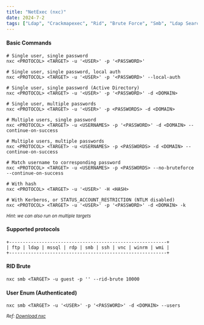 ```yaml
---
title: "NetExec (nxc)"
date: 2024-7-2
tags: ["Ldap", "Crackmapexec", "Rid", "Brute Force", "Smb", "Ldap Search", "Enumeration", "Domain Controller", "Nxc", "Active Directory", "Windows", "Winrm"]
---
```


#### Basic Commands

```console
# Single user, single password
nxc <PROTOCOL> <TARGET> -u '<USER>' -p '<PASSWORD>'
```

```console
# Single user, single password, local auth
nxc <PROTOCOL> <TARGET> -u '<USER>' -p '<PASSWORD>' --local-auth
```

```console
# Single user, single password (Active Directory)
nxc <PROTOCOL> <TARGET> -u '<USER>' -p '<PASSWORD>' -d <DOMAIN>
```

```console
# Single user, multiple passwords
nxc <PROTOCOL> <TARGET> -u '<USER>' -p <PASSWORDS> -d <DOMAIN>
```

```console
# Multiple users, single password
nxc <PROTOCOL> <TARGET> -u <USERNAMES> -p '<PASSWORD>' -d <DOMAIN> --continue-on-success
```

```console
# Multiple users, multiple passwords
nxc <PROTOCOL> <TARGET> -u <USERNAMES> -p <PASSWORDS> -d <DOMAIN> --continue-on-success
```

```console
# Match username to corresponding password
nxc <PROTOCOL> <TARGET> -u <USERNAMES> -p <PASSWORDS> --no-bruteforce --continue-on-success
```

```console
# With hash
nxc <PROTOCOL> <TARGET> -u '<USER>' -H <HASH>
```

```console
# With Kerberos, or STATUS_ACCOUNT_RESTRICTION (NTLM disabled)
nxc <PROTOCOL> <TARGET> -u '<USER>' -p '<PASSWORD>' -d <DOMAIN> -k
```

<small>*Hint: we can also run on multiple targets*</small>

#### Supported protocols

```
+----------------------------------------------------------+
| ftp | ldap | mssql | rdp | smb | ssh | vnc | winrm | wmi |
+----------------------------------------------------------+
```

#### RID Brute

```console
nxc smb <TARGET> -u guest -p '' --rid-brute 10000
```

#### User Enum (Authenticated)

```console
nxc smb <TARGET> -u '<USER>' -p '<PASSWORD>' -d <DOMAIN> --users
```

<small>*Ref: [Download nxc](https://github.com/Pennyw0rth/NetExec)*</small>
